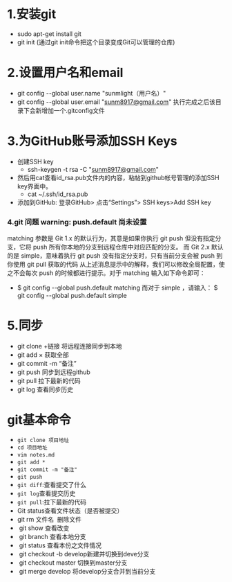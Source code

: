 # 1.安装git
- sudo apt-get install git
- git init  (通过git init命令把这个目录变成Git可以管理的仓库) 

# 2.设置用户名和email
- git config --global user.name "sunmlight（用户名）"
- git config --global user.email "sunm8917@gmail.com"
执行完成之后该目录下会新增加一个.gitconfig文件

# 3.为GitHub账号添加SSH Keys
- 创建SSH key
	- ssh-keygen -t rsa -C "sunm8917@gmail.com"
- 然后用cat查看id_rsa.pub文件内的内容，粘帖到github帐号管理的添加SSH key界面中。
	- cat ~/.ssh/id_rsa.pub
- 添加到GitHub: 登录GitHub> 点击“Settings”> SSH keys>Add SSH key

### 4.git 问题 warning: push.default 尚未设置
matching 参数是 Git 1.x 的默认行为，其意是如果你执行 git push 但没有指定分支，它将 push 所有你本地的分支到远程仓库中对应匹配的分支。
而 Git 2.x 默认的是 simple，意味着执行 git push 没有指定分支时，只有当前分支会被 push 到你使用 git pull 获取的代码
从上述消息提示中的解释，我们可以修改全局配置，使之不会每次 push 的时候都进行提示。对于 matching 输入如下命令即可：
- $ git config --global push.default matching
而对于 simple ，请输入：
$ git config --global push.default simple

# 5.同步
- git clone +链接 将远程连接同步到本地
- git add × 获取全部
- git commit -m “备注”
- git push 同步到远程github
- git pull 拉下最新的代码
- git log 查看同步历史

# git基本命令
- `git clone 项目地址`
- `cd 项目地址`
- `vim notes.md`
- `git add *`
- `git commit -m "备注"`
- `git push`
- `git diff`:查看提交了什么
- `git log`查看提交历史
- `git pull`:拉下最新的代码
-  Git status查看文件状态（是否被提交）
-  git rm 文件名  删除文件
-  git show 查看改变
-  git branch 查看本地分支
-  git status 查看本份之文件情况
-  git checkout -b develop新建并切换到deve分支
-  git checkout master 切换到master分支
-  git merge develop 将develop分支合并到当前分支


